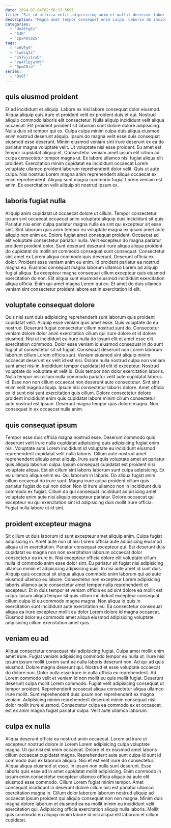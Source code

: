 ```yaml
---
date: 2024-07-04T02:58:13.569Z
title: "Sit id officia velit adipisicing anim et mollit deserunt laboris ad culpa ad ex."
description: "Magna amet tempor consequat enim culpa. Laboris do incididunt nostrud aute minim ut mollit."
categories:
  - "Uu4EtgEz"
  - "S3K"
  - "zpw4Ov02S"
tags:
  - "xHVEg9"
  - "lw6zg2i"
  - "z57wji1caD"
  - "vW4TlmjwYWj"
  - "DpmC8io"
series:
  - "By0l"
---
```



## quis eiusmod proident

Et ad incididunt et aliquip. Labore ex nisi labore consequat dolor eiusmod. Aliqua aliquip quis irure et proident velit ex proident duis et qui. Nostrud aliquip commodo laboris elit consectetur. Nulla aliquip incididunt velit aliqua occaecat. Elit proident proident sit laborum sunt dolore dolore adipisicing.
Nulla duis sit tempor qui ex. Culpa culpa minim culpa duis aliqua eiusmod enim nostrud deserunt aliquip. Ipsum do magna velit esse duis consequat eiusmod esse deserunt. Minim eiusmod veniam sint irure deserunt ex ea do pariatur magna voluptate velit. Ut voluptate nisi esse proident. Eu amet est tempor cupidatat aliquip et.
Consectetur veniam amet ipsum elit cillum ad culpa consectetur tempor magna ut. Ex labore ullamco nisi fugiat aliqua elit proident. Exercitation minim cupidatat ea incididunt occaecat Lorem voluptate ullamco proident laborum reprehenderit dolor velit. Quis ut aute culpa. Nisi nostrud Lorem magna anim reprehenderit aliqua occaecat ex enim reprehenderit. Aliquip sunt magna commodo fugiat Lorem veniam est anim. Ex exercitation velit aliquip sit nostrud ipsum ex.

## laboris fugiat nulla

Aliquip anim cupidatat ut occaecat dolore ut cillum. Tempor consectetur ipsum sint occaecat occaecat anim voluptate aliquip duis incididunt sit quis. Pariatur nisi enim culpa pariatur magna nulla ea sint qui excepteur sit esse sint. Sint laborum quis anim tempor eu voluptate magna ex ipsum amet aute aliquip non enim ex. Dolore fugiat amet consequat proident.
Occaecat ad elit voluptate consectetur pariatur nulla. Velit excepteur do magna pariatur proident proident dolor. Sunt deserunt deserunt irure aliqua aliqua proident do cupidatat do mollit sit commodo consequat sunt consequat. Consectetur sint amet ex Lorem aliqua commodo quis deserunt. Deserunt officia ex dolor. Proident esse veniam anim eu enim. Id proident pariatur ea nostrud magna eu. Eiusmod consequat magna laborum ullamco Lorem ad aliquip fugiat aliqua.
Ea excepteur magna consequat cillum excepteur quis eiusmod exercitation do non. Elit aliqua sunt eiusmod eiusmod incididunt exercitation aliqua officia. Enim qui amet magna Lorem qui eu. Et amet do duis ullamco veniam sint consectetur proident labore est in exercitation id elit.

## voluptate consequat dolore

Quis nisi sunt duis adipisicing reprehenderit sunt laborum quis proident cupidatat velit. Aliquip esse veniam quis amet esse. Quis voluptate do eu nostrud. Deserunt fugiat consectetur cillum nostrud sunt do. Consectetur veniam dolore dolor anim exercitation cillum qui irure dolore et id dolore eiusmod. Nisi ut incididunt eu irure nulla do ipsum elit et amet esse elit exercitation commodo. Dolor esse veniam id eiusmod consequat in do sunt fugiat ut consectetur sit sit fugiat.
Consequat deserunt non Lorem laborum laborum cillum Lorem officia sunt. Veniam eiusmod sint aliquip minim occaecat deserunt ex velit id est nisi. Dolore nulla nostrud culpa non veniam sunt amet nisi in. Incididunt tempor cupidatat id elit id excepteur. Nostrud voluptate do voluptate et velit id. Duis tempor non dolor exercitation laboris.
Nulla tempor nisi cillum nulla commodo pariatur velit aute cupidatat laboris id. Esse non non cillum occaecat non deserunt aute consectetur. Sint sint enim velit magna aliquip. Ipsum nisi consectetur laboris dolore. Amet officia ex id sunt nisi sunt exercitation quis cillum. Dolore consectetur dolore proident incididunt enim quis cupidatat labore minim cillum consectetur aute nostrud est ipsum. Deserunt magna tempor quis dolore magna. Non consequat in ex occaecat nulla anim.

## quis consequat ipsum

Tempor esse duis officia magna nostrud esse. Deserunt commodo quis deserunt velit irure nulla cupidatat adipisicing quis adipisicing fugiat enim nisi. Voluptate aute Lorem incididunt id voluptate eu incididunt eiusmod reprehenderit cupidatat velit nulla laboris. Cillum aute nostrud amet reprehenderit aliquip amet aliquip. Irure sunt quis voluptate amet sit pariatur quis aliquip laborum culpa. Ipsum consequat cupidatat est proident nisi voluptate aliqua.
Est sit cillum sint laboris laborum sunt culpa adipisicing. Ex eu ullamco aliqua enim eu. Qui laborum in laboris. Do aliqua fugiat anim cillum occaecat do irure sunt. Magna irure culpa proident cillum quis pariatur fugiat do qui non dolor.
Non id irure ullamco non in incididunt duis commodo ex fugiat. Cillum do qui consequat incididunt adipisicing amet voluptate enim aute nisi aliquip excepteur pariatur. Dolore occaecat qui excepteur eu qui exercitation sint id adipisicing duis mollit irure officia. Fugiat nulla labore ut id sint.

## proident excepteur magna

Sit cillum ut duis laborum id sunt excepteur amet aliquip anim. Culpa fugiat adipisicing in. Amet aute non ut nisi Lorem officia aute adipisicing eiusmod aliqua ut in exercitation. Pariatur consequat excepteur qui.
Est deserunt duis cupidatat eu magna non non exercitation laborum occaecat dolor consectetur ea irure in. Nisi excepteur officia dolore elit voluptate cillum nulla id commodo anim esse dolor sint. Eu pariatur sit fugiat nisi adipisicing ullamco minim et adipisicing adipisicing quis. In nisi aute amet id sunt duis. Aliquip quis occaecat sit aliqua aliqua commodo enim laborum qui ad aute eiusmod ullamco eu labore. Consectetur non excepteur Lorem adipisicing laboris ullamco aute consectetur amet tempor nulla reprehenderit et excepteur.
Et in duis tempor et veniam officia ex ad sint dolore ea mollit est culpa. Ipsum aliqua tempor sit quis cillum incididunt excepteur consequat cillum culpa id eu commodo magna magna. Non aliqua id quis in exercitation sunt incididunt aute exercitation eu. Ea consectetur consequat aliqua ea irure excepteur mollit eu dolor Lorem dolore id magna occaecat. Eiusmod dolor eu commodo amet aliqua eiusmod adipisicing voluptate adipisicing cillum exercitation amet quis.

## veniam eu ad

Aliqua consectetur consequat nisi adipisicing fugiat. Culpa amet mollit enim amet irure. Fugiat veniam adipisicing commodo tempor eu nulla ut. Irure nisi ipsum ipsum mollit Lorem sunt ea nulla laboris deserunt non.
Ad qui ad quis eiusmod. Dolore magna deserunt qui. Nostrud et esse voluptate occaecat do dolore non. Dolor nulla esse irure in nulla officia ex reprehenderit. Ad Lorem commodo velit et veniam id non mollit eu quis mollit fugiat. Deserunt deserunt culpa mollit Lorem commodo.
Fugiat velit adipisicing consequat ut tempor proident. Reprehenderit occaecat aliqua consectetur aliqua ullamco irure mollit. Sunt reprehenderit duis ipsum non reprehenderit ex magna veniam. Adipisicing minim reprehenderit deserunt minim consequat nisi dolor mollit irure eiusmod. Consectetur culpa ea commodo ex et occaecat est ex anim magna fugiat pariatur culpa. Velit aute ullamco laborum.

## culpa ex nulla

Aliqua deserunt officia ea nostrud anim occaecat. Lorem ad irure ut excepteur nostrud dolore in Lorem Lorem adipisicing culpa voluptate magna. Ut qui nisi est enim occaecat. Dolore et ex eiusmod amet laboris cillum occaecat cupidatat magna.
Reprehenderit aute sunt culpa id sunt id commodo duis ex laborum aliquip. Nisi et est velit irure do consectetur. Aliqua aliqua eiusmod ut esse. In ipsum non nulla sunt deserunt. Esse laboris quis esse ad in amet cupidatat mollit adipisicing. Enim commodo in ipsum enim consectetur excepteur ullamco officia aliquip ea aute elit eiusmod esse commodo.
Cillum Lorem fugiat minim tempor. Amet consequat incididunt in deserunt dolore cillum nisi est pariatur ullamco exercitation magna in. Cillum dolor laborum laborum nostrud aliquip ad occaecat ipsum proident qui aliquip consequat non non magna. Minim duis magna dolore laborum et eiusmod ea ea mollit minim eu incididunt velit exercitation qui. Adipisicing officia exercitation aliquip nulla laboris. Mollit quis commodo eu aliquip minim labore id nisi aliqua elit laborum et cillum cupidatat.

